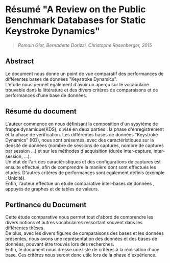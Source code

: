 # Résumé "A Review on the Public Benchmark Databases for Static Keystroke Dynamics"
>*Romain Giot, Bernadette Dorizzi, Christophe Rosenberger, 2015*

## Abstract
Le document nous donne un point de vue comparatif des performances de différentes bases de données "Keystroke Dynamics".    
L'etude nous permet egalement d'avoir un aperçu sur le vocabulaire trouvable dans la littérature et des divers critères de comparaisons et de performances d'une base de données.

## Résumé du document
L'auteur commence en nous définisant la composition d'un sysytème de frappe dynamique(KDS), divisé en deux parties : la phase d'enregistrement et la phase de vérification.
Les différentes bases de données "Keystroke Dynamics" (KD), nous sont présentés, avec des caractéristiques sur la densité de données (nombre de sessions de captures, nombre de captures par session ...) et sur les méthodes d'acquisition (durée inter-capture, inter-session, ...).  
Un etat de l'art des caractéristiques et des configurations de captures est ensuite effectué, afin de comprendre la manière dont sont effectués les études.
D'autres critères de performances sont egalement définis (exemple : Unicité).   
Enfin, l'auteur effectue un etude comparative inter-bases de données , appuyés de graphes et de tables de valeurs.

## Pertinance du Document
Cette étude comparative nous permet tout d'abord de comprendre les divers notions et autres vocabulaires ressortant souvent dans les différentes thèses.    
De plus, avec les divers figures de comparaisons des bases et les données présentes, nous avons une représentation des données et des bases de données, pouvant être trouvés lors des recherches.   
Enfin, le document nous dresse une liste de critères à la réalisation d'une base. Ces critères nous seront donc utile lors de la phase d'expérience.